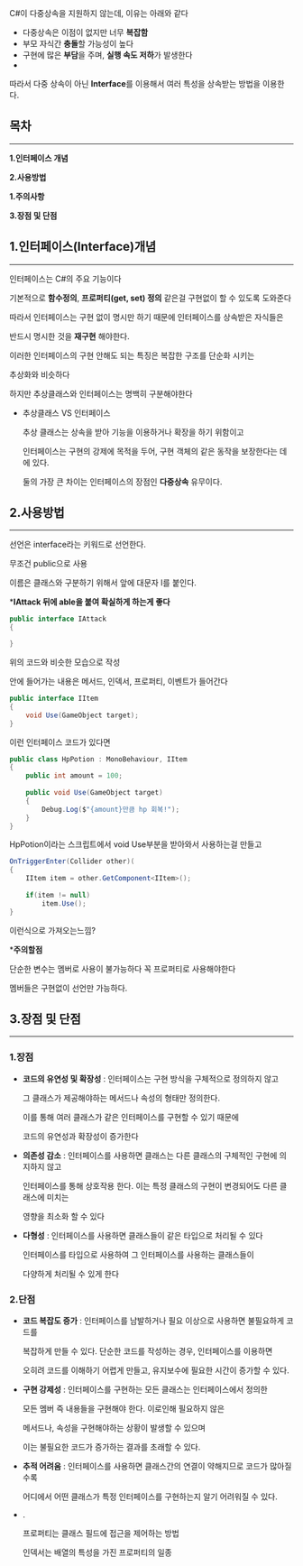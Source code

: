 C#이 다중상속을 지원하지 않는데, 이유는 아래와 같다
- 다중상속은 이점이 없지만 너무 **복잡함**
- 부모 자식간 **충돌**할 가능성이 높다
- 구현에 많은 **부담**을 주며, **실행 속도 저하**가 발생한다
- 
따라서 다중 상속이 아닌 **Interface**를 이용해서 여러 특성을 상속받는 방법을 이용한다.

## 목차
---

**1.인터페이스 개념**

**2.사용방법**

**1.주의사항**

**3.장점 및 단점**

## 1.인터페이스(Interface)개념

---

인터페이스는 C#의 주요 기능이다

기본적으로 **함수정의**, **프로퍼티(get, set) 정의** 같은걸 구현없이 할 수 있도록 도와준다

따라서 인터페이스는 구현 없이 명시만 하기 때문에 인터페이스를 상속받은 자식들은 

반드시 명시한 것을 **재구현** 해야한다.

이러한 인터페이스의 구현 안해도 되는 특징은 복잡한 구조를 단순화 시키는

추상화와 비슷하다

하지만 추상클래스와 인터페이스는 명백히 구분해야한다

- 추상클래스 VS 인터페이스
    
    추상 클래스는 상속을 받아 기능을 이용하거나 확장을 하기 위함이고
    
    인터페이스는 구현의 강제에 목적을 두어, 구현 객체의 같은 동작을 보장한다는 데에 있다.
    
    둘의 가장 큰 차이는 인터페이스의 장점인 **다중상속** 유무이다.
    

## 2.사용방법

---

선언은 interface라는 키워드로 선언한다.

무조건 public으로 사용

이름은 클래스와 구분하기 위해서 앞에 대문자 I를 붙인다.

***IAttack 뒤에 able을 붙여 확실하게 하는게 좋다**

```csharp
public interface IAttack
{

}
```

위의 코드와 비슷한 모습으로 작성

안에 들어가는 내용은 메서드, 인덱서, 프로퍼티, 이벤트가 들어간다

```csharp
public interface IItem
{
    void Use(GameObject target);
}
```

이런 인터페이스 코드가 있다면

```csharp
public class HpPotion : MonoBehaviour, IItem
{
    public int amount = 100;
    
    public void Use(GameObject target)
    {
    	Debug.Log($"{amount}만큼 hp 회복!");
    }
}
```

HpPotion이라는 스크립트에서 void Use부분을 받아와서 사용하는걸 만들고

```csharp
OnTriggerEnter(Collider other)(
{
    IItem item = other.GetComponent<IItem>();
    
    if(item != null)
    	item.Use();       
}
```

이런식으로 가져오는느낌?

***주의할점**

단순한 변수는 멤버로 사용이 불가능하다 꼭 프로퍼티로 사용해야한다

멤버들은 구현없이 선언만 가능하다.

## 3.장점 및 단점

---

### 1.장점

- **코드의 유연성 및 확장성** : 인터페이스는 구현 방식을 구체적으로 정의하지 않고
    
    그 클래스가 제공해야하는 메서드나 속성의 형태만 정의한다.
    
    이를 통해 여러 클래스가 같은 인터페이스를 구현할 수 있기 때문에
    
    코드의 유연성과 확장성이 증가한다
    
- **의존성 감소** : 인터페이스를 사용하면 클래스는 다른 클래스의 구체적인 구현에 의지하지 않고
    
    인터페이스를 통해 상호작용 한다. 이는 특정 클래스의 구현이 변경되어도 다른 클래스에 미치는
    
    영향을 최소화 할 수 있다
    
- **다형성** : 인터페이스를 사용하면 클래스들이 같은 타입으로 처리될 수 있다
    
    인터페이스를 타입으로 사용하여 그 인터페이스를 사용하는 클래스들이
    
    다양하게 처리될 수 있게 한다
    

### 2.단점

- **코드 복잡도 증가** : 인터페이스를 남발하거나 필요 이상으로 사용하면 불필요하게 코드를
    
    복잡하게 만들 수 있다. 단순한 코드를 작성하는 경우, 인터페이스를 이용하면 
    
    오히려 코드를 이해하기 어렵게 만들고, 유지보수에 필요한 시간이 증가할 수 있다.
    

- **구현 강제성** : 인터페이스를 구현하는 모든 클래스는 인터페이스에서 정의한
    
    모든 멤버 즉 내용들을 구현해야 한다. 이로인해 필요하지 않은 
    
    메서드나, 속성을 구현해야하는 상황이 발생할 수 있으며
    
    이는 불필요한 코드가 증가하는 결과를 초래할 수 있다.
    

- **추적 어려움** : 인터페이스를 사용하면 클래스간의 연결이 약해지므로  코드가 많아질수록
    
    어디에서 어떤 클래스가 특정 인터페이스를 구현하는지 알기 어려워질 수 있다.
    

- .
    
    프로퍼티는 클래스 필드에 접근을 제어하는 방법
    
    인덱서는 배열의 특성을 가진 프로퍼티의 일종